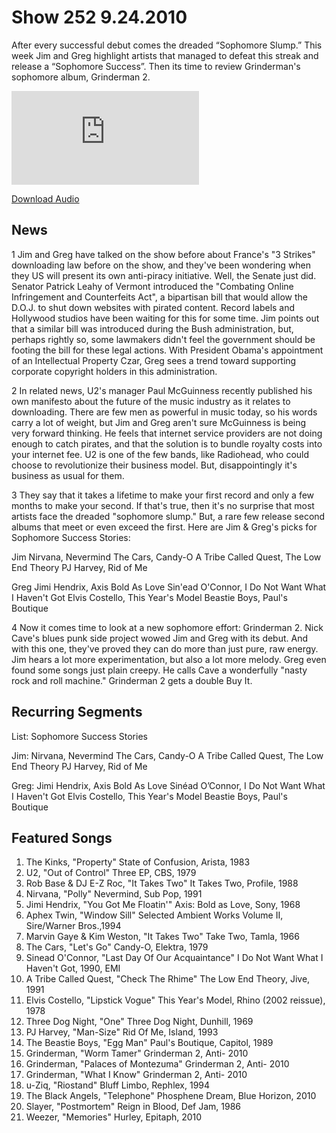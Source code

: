# Show 252 9.24.2010
After every successful debut comes the dreaded “Sophomore Slump.” This week Jim and Greg highlight artists that managed to defeat this streak and release a “Sophomore Success”. Then its time to review Grinderman's sophomore album, Grinderman 2.

![main image](http://www.soundopinions.org/main%20image/x.php)

[Download Audio](http://audio.soundopinions.org/streams/2010/09/so_20100924.m3u)

## News
1 Jim and Greg have talked on the show before about France's "3 Strikes" downloading law before on the show, and they've been wondering when they US will present its own anti-piracy initiative. Well, the Senate just did. Senator Patrick Leahy of Vermont introduced the "Combating Online Infringement and Counterfeits Act", a bipartisan bill that would allow the D.O.J. to shut down websites with pirated content. Record labels and Hollywood studios have been waiting for this for some time. Jim points out that a similar bill was introduced during the Bush administration, but, perhaps rightly so, some lawmakers didn't feel the government should be footing the bill for these legal actions. With President Obama's appointment of an Intellectual Property Czar, Greg sees a trend toward supporting corporate copyright holders in this administration.

2 In related news, U2's manager Paul McGuinness recently published his own manifesto about the future of the music industry as it relates to downloading. There are few men as powerful in music today, so his words carry a lot of weight, but Jim and Greg aren't sure McGuinness is being very forward thinking. He feels that internet service providers are not doing enough to catch pirates, and that the solution is to bundle royalty costs into your internet fee. U2 is one of the few bands, like Radiohead, who could choose to revolutionize their business model. But, disappointingly it's business as usual for them.

3 They say that it takes a lifetime to make your first record and only a few months to make your second. If that's true, then it's no surprise that most artists face the dreaded "sophomore slump." But, a rare few release second albums that meet or even exceed the first. Here are Jim & Greg's picks for Sophomore Success Stories:

Jim
Nirvana, Nevermind
The Cars, Candy-O
A Tribe Called Quest, The Low End Theory
PJ Harvey, Rid of Me

Greg
Jimi Hendrix, Axis Bold As Love
Sin'ead O'Connor, I Do Not Want What I Haven't Got
Elvis Costello, This Year's Model
Beastie Boys, Paul's Boutique

4 Now it comes time to look at a new sophomore effort: Grinderman 2. Nick Cave's blues punk side project wowed Jim and Greg with its debut. And with this one, they've proved they can do more than just pure, raw energy. Jim hears a lot more experimentation, but also a lot more melody. Greg even found some songs just plain creepy. He calls Cave a wonderfully "nasty rock and roll machine." Grinderman 2 gets a double Buy It.


## Recurring Segments
List: Sophomore Success Stories

Jim:
Nirvana, Nevermind
The Cars, Candy-O
A Tribe Called Quest, The Low End Theory
PJ Harvey, Rid of Me

Greg:
Jimi Hendrix, Axis Bold As Love
Sinéad O’Connor, I Do Not Want What I Haven't Got
Elvis Costello, This Year's Model
Beastie Boys, Paul's Boutique

## Featured Songs
1. The Kinks, "Property" State of Confusion, Arista, 1983
2. U2, "Out of Control" Three EP, CBS, 1979
3. Rob Base & DJ E-Z Roc, "It Takes Two" It Takes Two, Profile, 1988
4. Nirvana, "Polly" Nevermind, Sub Pop, 1991
5. Jimi Hendrix, "You Got Me Floatin'" Axis: Bold as Love, Sony, 1968
6. Aphex Twin, "Window Sill" Selected Ambient Works Volume II, Sire/Warner Bros.,1994
7. Marvin Gaye & Kim Weston, "It Takes Two" Take Two, Tamla, 1966
8. The Cars, "Let's Go" Candy-O, Elektra, 1979
9. Sinead O'Connor, "Last Day Of Our Acquaintance" I Do Not Want What I Haven't Got, 1990, EMI
10. A Tribe Called Quest, "Check The Rhime" The Low End Theory, Jive, 1991
11. Elvis Costello, "Lipstick Vogue" This Year's Model, Rhino (2002 reissue), 1978
12. Three Dog Night, "One" Three Dog Night, Dunhill, 1969
13. PJ Harvey, "Man-Size" Rid Of Me, Island, 1993
14. The Beastie Boys, "Egg Man" Paul's Boutique, Capitol, 1989
15. Grinderman, "Worm Tamer" Grinderman 2, Anti- 2010 
16. Grinderman, "Palaces of Montezuma" Grinderman 2, Anti- 2010
17. Grinderman, "What I Know" Grinderman 2, Anti- 2010
18. u-Ziq, "Riostand" Bluff Limbo, Rephlex, 1994
19. The Black Angels, "Telephone" Phosphene Dream, Blue Horizon, 2010
20. Slayer, "Postmortem" Reign in Blood, Def Jam, 1986
21. Weezer, "Memories" Hurley, Epitaph, 2010
